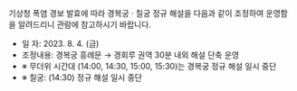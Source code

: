 기상청 폭염 경보 발효에 따라 경복궁 · 칠궁 정규 해설을 다음과 같이 조정하여 운영함을 알려드리니 관람에 참고하시기 바랍니다.
- 일 자: 2023. 8. 4. (금)
- 조정내용: 경복궁 흥례문 → 경회루 권역 30분 내외 해설 단축 운영
- ※ 무더위 시간대 (14:00, 14:30, 15:00, 15:30)는 경복궁 정규 해설 일시 중단
- ※ 칠궁: (14:30) 정규 해설 일시 중단